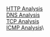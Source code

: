 [HTTP Analysis](httpanalysis.md)\
[DNS Analysis](dnsanalysis.md)\
[TCP Analysis](tcpanalysis.md)\
[ICMP Analysis](icmpanalysis.md)\
